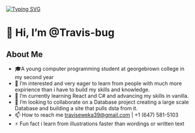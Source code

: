 
[![Typing SVG](https://readme-typing-svg.demolab.com?font=Fira+Code&weight=600&size=21&duration=5019&pause=1000&color=4363F7&width=435&lines=Computer+Programming+student+;Aims+to+study+Robotics++at+UoT)](https://git.io/typing-svg)


# 👋 Hi, I’m @Travis-bug #


## About Me ##
- 🎓A young computer programming student at georgebrown college in my second year 
- 👀 I’m interested and very eager to learn from people with much more expirience than i have to build my skills and knowledge.
- 🌱 I’m currently learning React and C# and advancing my skills in vanilla.
- 💞️ I’m looking to collaborate on a Database project creating a large scale Database and building a site that pulls dsta from it.
- 📫 How to reach me traviseweka39@gmail.com | +1 (647) 581-5103
- ⚡ Fun fact i learn from illustrations faster than wordings or written text 

<!---
Travis-bug/Travis-bug is a ✨ special ✨ repository because its `README.md` (this file) appears on your GitHub profile.
You can click the Preview link to take a look at your changes.
--->
